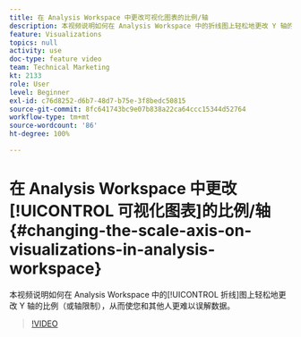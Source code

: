 ```yaml
---
title: 在 Analysis Workspace 中更改可视化图表的比例/轴
description: 本视频说明如何在 Analysis Workspace 中的折线图上轻松地更改 Y 轴的比例（或轴限制），从而使您和其他人更难以误解数据。
feature: Visualizations
topics: null
activity: use
doc-type: feature video
team: Technical Marketing
kt: 2133
role: User
level: Beginner
exl-id: c76d8252-d6b7-48d7-b75e-3f8bedc50815
source-git-commit: 8fc641743bc9e07b838a22ca64ccc15344d52764
workflow-type: tm+mt
source-wordcount: '86'
ht-degree: 100%

---
```


# 在 Analysis Workspace 中更改[!UICONTROL 可视化图表]的比例/轴 {#changing-the-scale-axis-on-visualizations-in-analysis-workspace}

本视频说明如何在 Analysis Workspace 中的[!UICONTROL 折线]图上轻松地更改 Y 轴的比例（或轴限制），从而使您和其他人更难以误解数据。

>[!VIDEO](https://video.tv.adobe.com/v/24708/?quality=12&learn=on)
